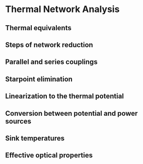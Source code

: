 # Thermal Network Analysis

## Thermal equivalents 
## Steps of network reduction
## Parallel and series couplings
## Starpoint elimination
## Linearization to the thermal potential
## Conversion between potential and power sources
## Sink temperatures
## Effective optical properties
